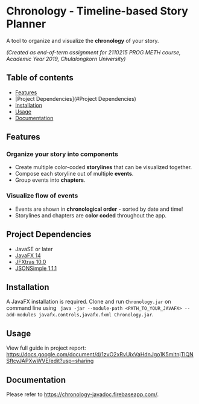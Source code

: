 # Chronology - Timeline-based Story Planner
A tool to organize and visualize the **chronology** of your story.

_(Created as end-of-term assignment for 2110215 PROG METH course, Academic Year 2019, Chulalongkorn University)_

## Table of contents
- [Features](#Features)
- [Project Dependencies](#Project Dependencies)
- [Installation](#Installation)
- [Usage](#Usage)
- [Documentation](#Documentation)

## Features
### Organize your story into components
- Create multiple color-coded **storylines** that can be visualized together.
- Compose each storyline out of multiple **events**.
- Group events into **chapters**.

### Visualize flow of events
- Events are shown in **chronological order** - sorted by date and time!
- Storylines and chapters are **color coded** throughout the app.

## Project Dependencies
- JavaSE or later
- [JavaFX 14](https://openjfx.io/)
- [JFXtras 10.0](http://jfxtras.org/)
- [JSONSimple 1.1.1](https://code.google.com/archive/p/json-simple/)

## Installation 
A JavaFX installation is required. Clone and run `Chronology.jar` on command line using `
java -jar --module-path <PATH_TO_YOUR_JAVAFX> --add-modules javafx.controls,javafx.fxml Chronology.jar`.

## Usage
View full guide in project report: https://docs.google.com/document/d/1zvO2xRvUixVaHdnJgo1K5mitnjTlQNSftcyJAPXwWVE/edit?usp=sharing 

## Documentation
Please refer to https://chronology-javadoc.firebaseapp.com/.
